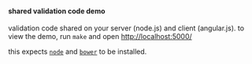 #### shared validation code demo

validation code shared on your server (node.js) and client (angular.js). to
view the demo, run `make` and open
[http://localhost:5000/](http://localhost:5000/)

this expects [`node`](http://nodejs.org/download/) and
[`bower`](http://bower.io/#install-bower) to be installed.
